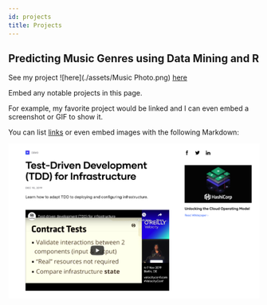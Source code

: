 ```yaml
---
id: projects
title: Projects
---
```


## Predicting Music Genres using Data Mining and R

See my project ![here](./assets/Music Photo.png) [here](https://github.com/kfure/Data-Mining-Project---Music-Genres/blob/master/KF_Project_Music_Genres.pdf)







Embed any notable projects in this page.

For example, my favorite project would be linked and I can even embed
a screenshot or GIF to show it.

You can list [links](https://www.hashicorp.com/resources/test-driven-development-tdd-for-infrastructure)
or even embed images with the following Markdown:

![Add alternate text for image](./assets/rosemary.png)
